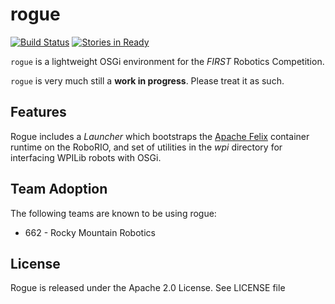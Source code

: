 # rogue
[![Build Status](https://travis-ci.org/mcoffin/rogue.svg?branch=master)](https://travis-ci.org/mcoffin/rogue)
[![Stories in Ready](https://badge.waffle.io/mcoffin/rogue.svg?label=ready&title=Ready)](http://waffle.io/mcoffin/rogue)

`rogue` is a lightweight OSGi environment for the *FIRST* Robotics Competition.

`rogue` is very much still a **work in progress**. Please treat it as such.

## Features

Rogue includes a *Launcher* which bootstraps the [Apache Felix](http://felix.apache.org/) container runtime on the RoboRIO, and set of utilities in the *wpi* directory for interfacing WPILib robots with OSGi.

## Team Adoption

The following teams are known to be using rogue:
* 662 - Rocky Mountain Robotics

## License

Rogue is released under the Apache 2.0 License. See LICENSE file
